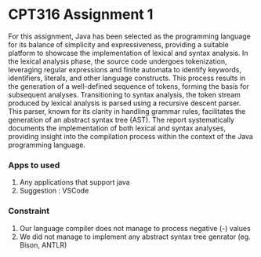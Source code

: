# CPT316 Assignment 1

For this assignment, Java has been selected as the programming language for its balance of simplicity and expressiveness, providing a suitable platform to showcase the implementation of lexical and syntax analysis. In the lexical analysis phase, the source code undergoes tokenization, leveraging regular expressions and finite automata to identify keywords, identifiers, literals, and other language constructs. This process results in the generation of a well-defined sequence of tokens, forming the basis for subsequent analyses. Transitioning to syntax analysis, the token stream produced by lexical analysis is parsed using a recursive descent parser. This parser, known for its clarity in handling grammar rules, facilitates the generation of an abstract syntax tree (AST). The report systematically documents the implementation of both lexical and syntax analyses, providing insight into the compilation process within the context of the Java programming language.

### Apps to used
1. Any applications that support java
2. Suggestion : VSCode

### Constraint
1. Our language compiler does not manage to process negative (-) values
2. We did not manage to implement any abstract syntax tree genrator (eg. Bison, ANTLR)
